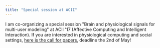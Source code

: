 ```yaml
---
title: "Special session at ACII"
---
```


I am co-organizing a special session "Brain and physiological signals for
multi-user modeling" at ACII '17 (Affective Computing and Intelligent
Interaction). If you are interested in physiological computing and social settings, [here is the call for papers](http://www.affective-sciences.org/en/bps-mum), deadline the 2nd of May!
